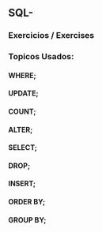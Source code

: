 ## SQL-
### Exercicios / Exercises 
### Topicos Usados: 
#### WHERE;
#### UPDATE;
#### COUNT;
#### ALTER;
#### SELECT;
#### DROP;
#### INSERT;
#### ORDER BY;
#### GROUP BY;

